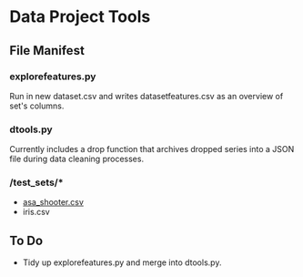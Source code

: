 # Data Project Tools

## File Manifest

### explorefeatures.py
Run in new dataset.csv and writes datasetfeatures.csv as an overview of set's columns.

### dtools.py
Currently includes a drop function that archives dropped series into a JSON file during data cleaning processes.

### /test_sets/*
- [asa_shooter.csv](https://www.americansocceranalysis.com/asa-xgoals)
- iris.csv

## To Do
- Tidy up explorefeatures.py and merge into dtools.py.


